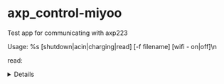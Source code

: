 # axp_control-miyoo
Test app for communicating with axp223

Usage: %s [shutdown|acin|charging|read] [-f filename] [wifi - on|off]\n

read:
<details>
mnt/SDCARD # axp_control read
Register 0x00: 0x01
  Bits: 1, 0, 0, 0, 0
Register 0x01: 0x30
  Bits: 0, 0, 0, 0, 1
Register 0x04: 0x00
  Bits: 0, 0, 0, 0, 0
Register 0x05: 0x00
  Bits: 0, 0, 0, 0, 0
Register 0x06: 0x00
  Bits: 0, 0, 0, 0, 0
Register 0x07: 0x00
  Bits: 0, 0, 0, 0, 0
Register 0x08: 0x00
  Bits: 0, 0, 0, 0, 0
Register 0x09: 0x00
  Bits: 0, 0, 0, 0, 0
Register 0x0A: 0x00
  Bits: 0, 0, 0, 0, 0
Register 0x0B: 0x00
  Bits: 0, 0, 0, 0, 0
Register 0x0C: 0x00
  Bits: 0, 0, 0, 0, 0
Register 0x0D: 0x00
  Bits: 0, 0, 0, 0, 0
Register 0x0E: 0x00
  Bits: 0, 0, 0, 0, 0
Register 0x0F: 0x00
  Bits: 0, 0, 0, 0, 0
Register 0x10: 0xFF
  Bits: 1, 1, 1, 1, 1
Register 0x12: 0xD8
  Bits: 0, 0, 0, 1, 1
Register 0x13: 0x81
  Bits: 1, 0, 0, 0, 0
Register 0x15: 0x1A
  Bits: 0, 1, 0, 1, 1
Register 0x16: 0x1A
  Bits: 0, 1, 0, 1, 1
Register 0x17: 0x00
  Bits: 0, 0, 0, 0, 0
Register 0x18: 0x1A
  Bits: 0, 1, 0, 1, 1
Register 0x19: 0x00
  Bits: 0, 0, 0, 0, 0
Register 0x1A: 0x00
  Bits: 0, 0, 0, 0, 0
Register 0x1B: 0x00
  Bits: 0, 0, 0, 0, 0
Register 0x1C: 0x04
  Bits: 0, 0, 1, 0, 0
Register 0x21: 0x0E
  Bits: 0, 1, 1, 1, 0
Register 0x22: 0x19
  Bits: 1, 0, 0, 1, 1
Register 0x23: 0x19
  Bits: 1, 0, 0, 1, 1
Register 0x24: 0x19
  Bits: 1, 0, 0, 1, 1
Register 0x25: 0x0A
  Bits: 0, 1, 0, 1, 0
Register 0x27: 0x00
  Bits: 0, 0, 0, 0, 0
Register 0x28: 0x17
  Bits: 1, 1, 1, 0, 1
Register 0x29: 0x12
  Bits: 0, 1, 0, 0, 1
Register 0x2A: 0x17
  Bits: 1, 1, 1, 0, 1
Register 0x30: 0x60
  Bits: 0, 0, 0, 0, 0
Register 0x31: 0x03
  Bits: 1, 1, 0, 0, 0
Register 0x32: 0x4B
  Bits: 1, 1, 0, 1, 0
Register 0x33: 0xCA
  Bits: 0, 1, 0, 1, 0
Register 0x34: 0x45
  Bits: 1, 0, 1, 0, 0
Register 0x35: 0x0E
  Bits: 0, 1, 1, 1, 0
Register 0x36: 0x5B
  Bits: 1, 1, 0, 1, 1
Register 0x37: 0x08
  Bits: 0, 0, 0, 1, 0
Register 0x38: 0xA5
  Bits: 1, 0, 1, 0, 0
Register 0x39: 0x1F
  Bits: 1, 1, 1, 1, 1
Register 0x3C: 0xFC
  Bits: 0, 0, 1, 1, 1
Register 0x3D: 0x16
  Bits: 0, 1, 1, 0, 1
Register 0x40: 0xD8
  Bits: 0, 0, 0, 1, 1
Register 0x41: 0xFF
  Bits: 1, 1, 1, 1, 1
Register 0x42: 0x03
  Bits: 1, 1, 0, 0, 0
Register 0x43: 0x03
  Bits: 1, 1, 0, 0, 0
Register 0x44: 0x00
  Bits: 0, 0, 0, 0, 0
Register 0x45: 0x00
  Bits: 0, 0, 0, 0, 0
Register 0x48: 0x20
  Bits: 0, 0, 0, 0, 0
Register 0x49: 0x00
  Bits: 0, 0, 0, 0, 0
Register 0x4A: 0x00
  Bits: 0, 0, 0, 0, 0
Register 0x4B: 0x00
  Bits: 0, 0, 0, 0, 0
Register 0x4C: 0x00
  Bits: 0, 0, 0, 0, 0
Register 0x56: 0xB4
  Bits: 0, 0, 1, 0, 1
Register 0x57: 0x0A
  Bits: 0, 1, 0, 1, 0
Register 0x58: 0x00
  Bits: 0, 0, 0, 0, 0
Register 0x59: 0x00
  Bits: 0, 0, 0, 0, 0
Register 0x78: 0xD9
  Bits: 1, 0, 0, 1, 1
Register 0x79: 0x0B
  Bits: 1, 1, 0, 1, 0
Register 0x7A: 0x00
  Bits: 0, 0, 0, 0, 0
Register 0x7B: 0x00
  Bits: 0, 0, 0, 0, 0
Register 0x7C: 0x1E
  Bits: 0, 1, 1, 1, 1
Register 0x7D: 0x0D
  Bits: 1, 0, 1, 1, 0
Register 0x80: 0x80
  Bits: 0, 0, 0, 0, 0
Register 0x82: 0xE0
  Bits: 0, 0, 0, 0, 0
Register 0x84: 0x32
  Bits: 0, 1, 0, 0, 1
Register 0x85: 0x00
  Bits: 0, 0, 0, 0, 0
Register 0x8A: 0x00
  Bits: 0, 0, 0, 0, 0
Register 0x8C: 0x00
  Bits: 0, 0, 0, 0, 0
Register 0x8D: 0x00
  Bits: 0, 0, 0, 0, 0
Register 0x8F: 0x01
  Bits: 1, 0, 0, 0, 0
Register 0x90: 0x07
  Bits: 1, 1, 1, 0, 0
Register 0x91: 0x1F
  Bits: 1, 1, 1, 1, 1
Register 0x92: 0x07
  Bits: 1, 1, 1, 0, 0
Register 0x93: 0x1F
  Bits: 1, 1, 1, 1, 1
Register 0x94: 0x00
  Bits: 0, 0, 0, 0, 0
Register 0x97: 0x00
  Bits: 0, 0, 0, 0, 0
Register 0xB8: 0xC0
  Bits: 0, 0, 0, 0, 0
Register 0xB9: 0xC5
  Bits: 1, 0, 1, 0, 0
Register 0xE0: 0x00
  Bits: 0, 0, 0, 0, 0
Register 0xE1: 0x00
  Bits: 0, 0, 0, 0, 0
Register 0xE6: 0xA0
  Bits: 0, 0, 0, 0, 0
Register 0xE8: 0x00
  Bits: 0, 0, 0, 0, 0
Register 0xE9: 0x00
  Bits: 0, 0, 0, 0, 0
Register 0xEC: 0x00
  Bits: 0, 0, 0, 0, 0
/mnt/SDCARD #
</details>
